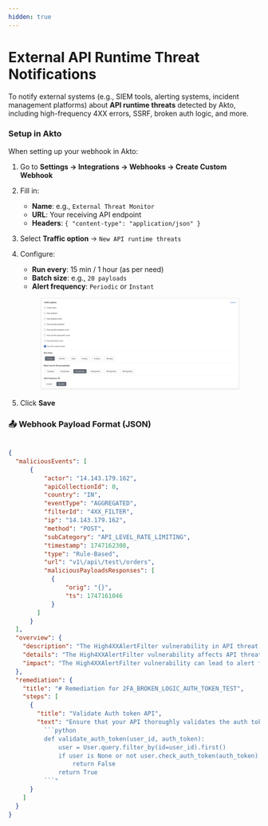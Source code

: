```yaml
---
hidden: true
---
```


# External API Runtime Threat Notifications

To notify external systems (e.g., SIEM tools, alerting systems, incident management platforms) about **API runtime threats** detected by Akto, including high-frequency 4XX errors, SSRF, broken auth logic, and more.

### Setup in Akto

When setting up your webhook in Akto:

1. Go to **Settings → Integrations → Webhooks → Create Custom Webhook**
2. Fill in:
   * **Name**: e.g., `External Threat Monitor`
   * **URL**: Your receiving API endpoint
   * **Headers**: `{ "content-type": "application/json" }`
3. Select **Traffic option** → `New API runtime threats`
4.  Configure:

    * **Run every**: 15 min / 1 hour (as per need)
    * **Batch size**: e.g., `20 payloads`
    * **Alert frequency**: `Periodic` or `Instant`

    <figure><img src="../.gitbook/assets/image (110).png" alt=""><figcaption></figcaption></figure>
5. Click **Save**

### 📤 Webhook Payload Format (JSON)

````json

{
  "maliciousEvents": [
      {
          "actor": "14.143.179.162",
          "apiCollectionId": 0,
          "country": "IN",
          "eventType": "AGGREGATED",
          "filterId": "4XX_FILTER",
          "ip": "14.143.179.162",
          "method": "POST",
          "subCategory": "API_LEVEL_RATE_LIMITING",
          "timestamp": 1747162308,
          "type": "Rule-Based",
          "url": "v1\/api\/test\/orders",
          "maliciousPayloadsResponses": [
            {
                "orig": "{}",
                "ts": 1747161046
            }
        ]
      }
  ],
  "overview": {
    "description": "The High4XXAlertFilter vulnerability in API threat protection at runtime occurs when security systems generate excessive alerts for 4XX response codes, potentially leading to alert fatigue and missed critical threats. Attackers can exploit this by flooding APIs with benign 4XX errors, masking real attacks in the noise. Proper rate limiting, anomaly detection, and intelligent alert filtering can help mitigate this risk.",
    "details": "The High4XXAlertFilter vulnerability affects API threat protection by overwhelming monitoring systems with excessive 4XX errors, making it harder to detect real threats. Attackers can abuse this by triggering numerous client-side errors (e.g., 401, 403, 404) to drown out malicious activity. Effective mitigation involves adaptive alerting, contextual analysis, and filtering noise from genuine security incidents.",
    "impact": "The High4XXAlertFilter vulnerability can lead to alert fatigue, causing security teams to overlook real threats hidden within a flood of 4XX errors. This increases the risk of undetected attacks, such as credential stuffing, API enumeration, or token abuse. It can also degrade API performance and overwhelm logging systems, impacting overall security visibility."
  },
  "remediation": {
    "title": "# Remediation for 2FA_BROKEN_LOGIC_AUTH_TOKEN_TEST",
    "steps": [
      {
        "title": "Validate Auth token API",
        "text": "Ensure that your API thoroughly validates the auth token before deciding whether a request is authenticated or not. A proper validation should include checking for the matching user id and validity of the auth token. Here is an example in Python
          ```python
          def validate_auth_token(user_id, auth_token):
              user = User.query.filter_by(id=user_id).first()
              if user is None or not user.check_auth_token(auth_token):
                  return False
              return True
          ```"
      }
    ]
  }
}
````
